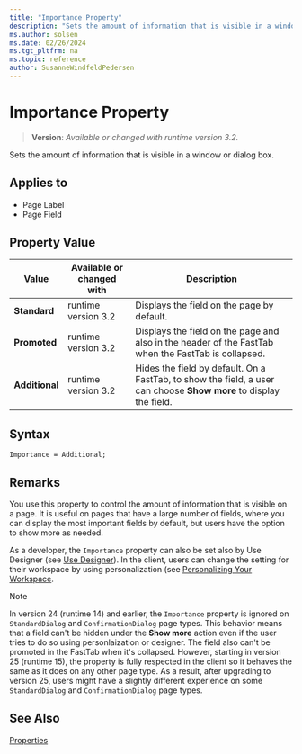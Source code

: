 ```yaml
---
title: "Importance Property"
description: "Sets the amount of information that is visible in a window or dialog box."
ms.author: solsen
ms.date: 02/26/2024
ms.tgt_pltfrm: na
ms.topic: reference
author: SusanneWindfeldPedersen
---
```

[//]: # (START>DO_NOT_EDIT)
[//]: # (IMPORTANT:Do not edit any of the content between here and the END>DO_NOT_EDIT.)
[//]: # (Any modifications should be made in the .xml files in the ModernDev repo.)
# Importance Property
> **Version**: _Available or changed with runtime version 3.2._

Sets the amount of information that is visible in a window or dialog box.

## Applies to
-   Page Label
-   Page Field

## Property Value

|Value|Available or changed with|Description|
|-----------|-----------|---------------------------------------|
|**Standard**|runtime version 3.2|Displays the field on the page by default.|
|**Promoted**|runtime version 3.2|Displays the field on the page and also in the header of the FastTab when the FastTab is collapsed.|
|**Additional**|runtime version 3.2|Hides the field by default. On a FastTab, to show the field, a user can choose **Show more** to display the field.|

[//]: # (IMPORTANT: END>DO_NOT_EDIT)

## Syntax

```AL
Importance = Additional;
```
  
## Remarks

You use this property to control the amount of information that is visible on a page. It is useful on pages that have a large number of fields, where you can display the most important fields by default, but users have the option to show more as needed.  

As a developer, the `Importance` property can also be set also by Use Designer (see [Use Designer](../devenv-inclient-designer.md)). In the client, users can change the setting for their workspace by using personalization (see [Personalizing Your Workspace](/dynamics365/business-central/ui-personalization-user).

> [!NOTE]
> In version 24 (runtime 14) and earlier, the `Importance` property is ignored on `StandardDialog` and `ConfirmationDialog` page types. This behavior means that a field can't be hidden under the **Show more** action even if the user tries to do so using personlaization or designer. The field also can't be promoted in the FastTab when it's collapsed. However, starting in version 25 (runtime 15), the property is fully respected in the client so it behaves the same as it does on any other page type. As a result, after upgrading to version 25, users might have a slightly different experience on some `StandardDialog` and `ConfirmationDialog` page types.

## See Also

[Properties](devenv-properties.md)